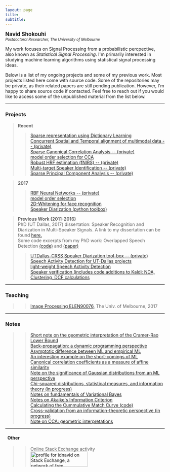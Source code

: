 ```yaml
---
layout: page
title: 
subtitle:  
---
```

**<span style="font-size:larger;">Navid Shokouhi</span>**<br/>
*<sup>Postdoctoral Researcher, The University of Melbourne</sup>*

My work focuses on Signal Processing from a probabilistic percpective, also known as *Statistical Signal Processing*. I'm primarily interested in studying machine learning algorithms using statistical signal processing ideas.

Below is a list of my ongoing projects and some of my previous work. Most projects listed here come with source code. Some of the repositories may be private, as their related papers are still pending publication. However, I'm happy to share source code if contacted. Feel free to reach out if you would like to access some of the unpublished material from the list below.

------

### Projects
> **Recent**<br/>
>> <a href="https://github.com/idnavid/dictionary_learning">Sparse representation using Dictionary Learning</a><br/>
>> <a href="https://github.com/idnavid/sparse_CCA/tree/scca_idnavid/code/pycode/ctw">Concurrent Spatial and Temporal alignment of multimodal data -- (private)</a><br/>
>> <a href="https://github.com/idnavid/sparse_CCA/tree/scca_idnavid">Sparse Canonical Correlation Analysis -- (private)</a><br/>
>> <a href="https://github.com/idnavid/selectOrder_public">model order selection for CCA</a><br/>
>> <a href="https://github.com/idnavid/robustHRF">Robust HRF estimation (fNIRS) -- (private)</a><br/>
>> <a href="https://github.com/idnavid/multispeaker_openset">Multi-target Speaker Identification -- (private)</a><br/>
>> <a href="https://github.com/idnavid/sparse_PCA">Sparse Principal Component Analysis -- (private)</a><br/>

> **2017**<br/>
>> <a href="https://github.com/idnavid/RBFadapt">RBF Neural Networks -- (private)</a><br/>
>> <a href="https://github.com/idnavid/selectOrder_public">model order selection</a><br/>
>> <a href="http://ieeexplore.ieee.org/document/8290677/">2D-Whitening for face recognition</a><br/>
>> <a href="https://github.com/idnavid/spkr_diarization">Speaker Diarization (python toolbox)</a><br/>


> **Previous Work (2011-2016)**<br/>
PhD (UT Dallas, 2017) dissertation: Speaker Recognition and Diarization in Multi-Speaker Signals. A link to my dissertation can be found  <a href="https://github.com/idnavid/dissertation/blob/master/SHOKOUHI-DISSERTATION-2017-rev3.pdf">here.</a><br/>
   Some code excerpts from my PhD work:
   Overlapped Speech Detection <a href="https://github.com/idnavid/pyknograms">(code)</a> and <a href="https://ieeexplore.ieee.org/document/7872488/">(paper)</a><br/>
>> <a href="https://github.com/cyu0913/CRSS-SpkrDiar">UTDallas-CRSS Speaker Diarization tool-box -- (private)</a><br/>
>> <a href="https://github.com/idnavid/speech_activity_detection">Speech Activity Detection for UT-Dallas projects</a><br/>
>> <a href="https://github.com/idnavid/py_vad_tool">light-weight Speech Activity Detection</a><br/>
>> <a href="https://github.com/idnavid/sre2016">Speaker verification (includes code additions to Kaldi: NDA, Clustering, DCF calculations</a><br/>   

------
### Teaching
>> <a href="https://github.com/idnavid/imageprocessing_elen90076">Image Processing ELEN90076</a>, The Univ. of Melbourne, 2017

------
### Notes
>> [Short note on the geometric interpretation of the Cramer-Rao Lower Bound](na)<br/>
>> [Back-propagation: a dynamic programming perspective](na)<br/>
>> [Asymptotic difference between ML and empirical ML](https://github.com/idnavid/misc/blob/master/LawOfIterLogs.ipynb)<br/>
>> [An interesting example on the short-comings of ML](https://github.com/idnavid/misc/blob/master/ML_interesting_example.pdf)<br/>
>> [Canonical correlation coefficients as a measure of affine similarity](https://github.com/idnavid/misc/blob/master/comparingSimilarityMeasures.ipynb)<br/>
>> [Note on the significance of Gaussian distributions from an ML perspective](https://github.com/idnavid/misc/blob/master/Gaussian_approximation.md)<br/>
>> [Chi-squared distributions, statistical measures, and information theory (in progress)](NA)<br/>
>> [Notes on fundamentals of Variational Bayes](https://github.com/idnavid/misc/blob/master/variationalbayes_doc1.ipynb)<br/>
>> [Notes on Akaike's Information Criterion](https://github.com/idnavid/misc/blob/master/deriving_aic.pdf)<br/>
>> [Calculating the Cummulative Match Curve (code)](https://github.com/idnavid/misc/blob/master/plot_cmc.m)<br/>
>> [Cross-validation from an information-theoretic perspective (in progress)](na)<br/>
>> [Note on CCA: geometric interpretations](https://github.com/idnavid/misc/blob/master/cca_geometricinterp.ipynb)<br/>

------
#### &nbsp;&nbsp;Other<br/>
>> Online Stack Exchange activity<br/>
>> <a href="https://stackexchange.com/users/1800970/idnavid?tab=accounts"><img src="https://stackexchange.com/users/flair/1800970.png" width="180" height="48" alt="profile for idnavid on Stack Exchange, a network of free, community-driven Q&amp;A sites" title="profile for idnavid on Stack Exchange, a network of free, community-driven Q&amp;A sites" /></a> <br/>
